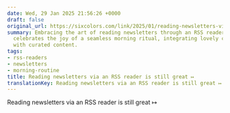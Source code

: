 ```yaml
---
date: Wed, 29 Jan 2025 21:56:26 +0000
draft: false
original_url: https://sixcolors.com/link/2025/01/reading-newsletters-via-an-rss-reader-is-still-great/
summary: Embracing the art of reading newsletters through an RSS reader, this writer
  celebrates the joy of a seamless morning ritual, integrating lovely cups of tea
  with curated content.
tags:
- rss-readers
- newsletters
- morning-routine
title: Reading newsletters via an RSS reader is still great ↦
translationKey: Reading newsletters via an RSS reader is still great ↦
---
```


Reading newsletters via an RSS reader is still great ↦